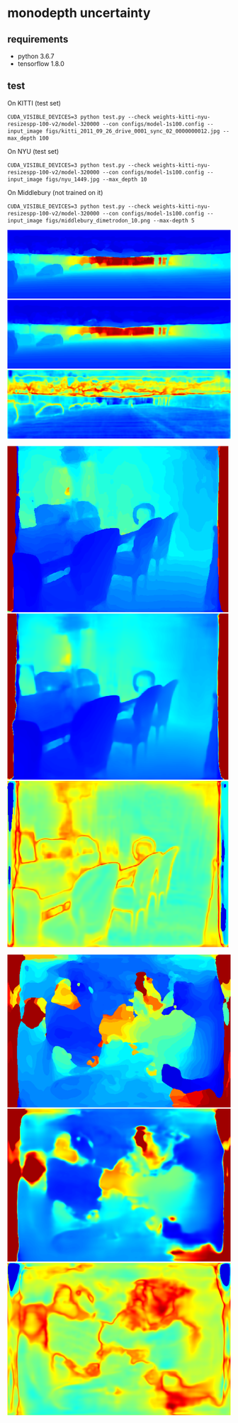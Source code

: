 # monodepth uncertainty
## requirements
- python 3.6.7
- tensorflow 1.8.0


## test
On KITTI (test set)
```
CUDA_VISIBLE_DEVICES=3 python test.py --check weights-kitti-nyu-resizespp-100-v2/model-320000 --con configs/model-1s100.config --input_image figs/kitti_2011_09_26_drive_0001_sync_02_0000000012.jpg --max_depth 100
```
On NYU (test set)
```
CUDA_VISIBLE_DEVICES=3 python test.py --check weights-kitti-nyu-resizespp-100-v2/model-320000 --con configs/model-1s100.config --input_image figs/nyu_1449.jpg --max_depth 10
```
On Middlebury (not trained on it)
```
CUDA_VISIBLE_DEVICES=3 python test.py --check weights-kitti-nyu-resizespp-100-v2/model-320000 --con configs/model-1s100.config --input_image figs/middlebury_dimetrodon_10.png --max-depth 5
```

![KITTI-argmax](figs/kitti-ml_000.png)
![KITTI-mean](figs/kitti-exp_000.png)
![KITTI-entropy](figs/kitti-entropy_000.png)

![NYU-argmax](figs/nyu-ml_000.png)
![NYU-mean](figs/nyu-exp_000.png)
![NYU-entropy](figs/nyu-entropy_000.png)

![MB-argmax](figs/mb-ml_000.png)
![MB-mean](figs/mb-exp_000.png)
![MB-entropy](figs/mb-entropy_000.png)
